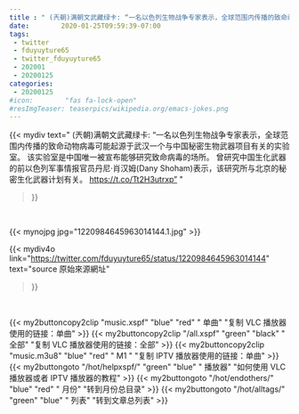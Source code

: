 ```yaml
---
title : " (兲朝)满朝文武藏绿卡: “一名以色列生物战争专家表示，全球范围内传播的致命动物病毒可能起源于武汉一个与中国秘密生物武器项目有关的实验室。&#10;该实验室是中国唯一被宣布能够研究致命病毒的场所。&#10;&#10;曾研究中国生化武器的前以色列军事情报官员丹尼·肖汉姆(Dany Shoham)表示，该研究所与北京的秘密生化武器计划有关。 https://t.co/Tt2H3utrxp”  "
date:        2020-01-25T09:59:39-07:00
tags:
 - twitter
 - fduyuyture65
 - twitter_fduyuyture65
 - 202001
 - 20200125
categories:
 - 20200125
#icon:        "fas fa-lock-open"
#resImgTeaser: teaserpics/wikipedia.org/emacs-jokes.png
---
```


{{< mydiv text=" (兲朝)满朝文武藏绿卡: “一名以色列生物战争专家表示，全球范围内传播的致命动物病毒可能起源于武汉一个与中国秘密生物武器项目有关的实验室。&#10;该实验室是中国唯一被宣布能够研究致命病毒的场所。&#10;&#10;曾研究中国生化武器的前以色列军事情报官员丹尼·肖汉姆(Dany Shoham)表示，该研究所与北京的秘密生化武器计划有关。 https://t.co/Tt2H3utrxp”  "
>}}
<br>


 {{< mynojpg jpg="1220984645963014144.1.jpg" >}}<br> 



{{< mydiv4o link="https://twitter.com/fduyuyture65/status/1220984645963014144"
text="source 原始來源網址"
>}}


<br>




{{< my2buttoncopy2clip "music.xspf"        "blue"   "red"    " 单曲"  "复制 VLC 播放器使用的链接：单曲" >}} {{< my2buttoncopy2clip "/all.xspf"         "green"  "black"  " 全部"  "复制 VLC 播放器使用的链接：全部" >}} {{< my2buttoncopy2clip "music.m3u8"        "blue"   "red"    " M1 "    "复制 IPTV 播放器使用的链接：单曲" >}} {{< my2buttongoto      "/hot/helpxspf/"    "green"  "blue"   " 播放器" "如何使用 VLC 播放器或者 IPTV 播放器的教程" >}} {{< my2buttongoto      "/hot/endothers/"   "blue"   "red"    " 月份"   "转到月份总目录" >}} {{< my2buttongoto      "/hot/alltags/"     "green"  "blue"   " 列表"   "转到文章总列表" >}} 
